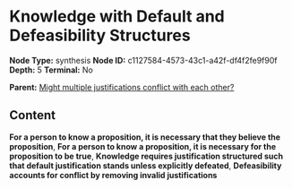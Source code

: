 # Knowledge with Default and Defeasibility Structures

**Node Type:** synthesis
**Node ID:** c1127584-4573-43c1-a42f-df4f2fe9f90f
**Depth:** 5
**Terminal:** No

**Parent:** [Might multiple justifications conflict with each other?](might-multiple-justifications-conflict-with-each-other-antithesis-28fd0bfc-c00f-4aae-b19c-51a494c854c9.md)

## Content

**For a person to know a proposition, it is necessary that they believe the proposition**, **For a person to know a proposition, it is necessary for the proposition to be true**, **Knowledge requires justification structured such that default justification stands unless explicitly defeated**, **Defeasibility accounts for conflict by removing invalid justifications**
